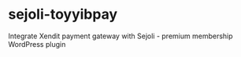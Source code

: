 # sejoli-toyyibpay
Integrate Xendit payment gateway with Sejoli - premium membership WordPress plugin
